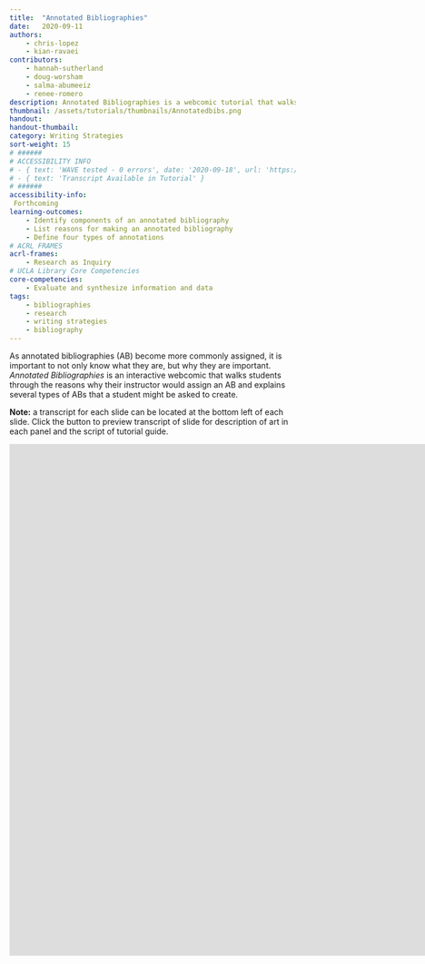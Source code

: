 ```yaml
---
title:  "Annotated Bibliographies"
date:   2020-09-11
authors: 
    - chris-lopez
    - kian-ravaei
contributors:
    - hannah-sutherland
    - doug-worsham
    - salma-abumeeiz
    - renee-romero
description: Annotated Bibliographies is a webcomic tutorial that walks learners through what annotated bibliographies are, why they're important, and the kind of annotated bibliographies they might be asked by their instructor to make.
thumbnail: /assets/tutorials/thumbnails/Annotatedbibs.png
handout:
handout-thumbail: 
category: Writing Strategies
sort-weight: 15
# ######
# ACCESSIBILITY INFO
# - { text: 'WAVE tested - 0 errors', date: '2020-09-18', url: 'https://wave.webaim.org/' }
# - { text: 'Transcript Available in Tutorial' }
# ######
accessibility-info:
 Forthcoming
learning-outcomes:
    - Identify components of an annotated bibliography
    - List reasons for making an annotated bibliography
    - Define four types of annotations
# ACRL FRAMES
acrl-frames:
    - Research as Inquiry
# UCLA Library Core Competencies
core-competencies:
    - Evaluate and synthesize information and data
tags:
    - bibliographies
    - research
    - writing strategies
    - bibliography
---
```

As annotated bibliographies (AB) become more commonly assigned, it is important to not only know what they are, but why they are important. _Annotated Bibliographies_ is an interactive webcomic that walks students through the reasons why their instructor would assign an AB and explains several types of ABs that a student might be asked to create.

**Note:** a transcript for each slide can be located at the bottom left of each slide. Click the button to preview transcript of slide for description of art in each panel and the script of tutorial guide.

<iframe src="https://ccle.ucla.edu/mod/hvp/embed.php?id=3213459" width="1559" height="902" frameborder="0" allowfullscreen="allowfullscreen"></iframe><script src="https://ccle.ucla.edu/mod/hvp/library/js/h5p-resizer.js" charset="UTF-8"></script>
